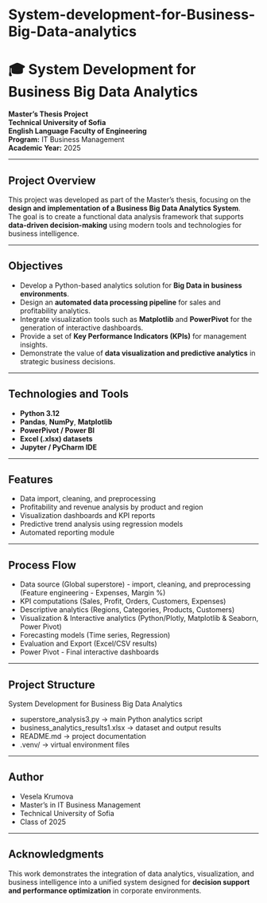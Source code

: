 # System-development-for-Business-Big-Data-analytics
# 🎓 System Development for Business Big Data Analytics

**Master’s Thesis Project**  
**Technical University of Sofia**  
**English Language Faculty of Engineering**  
**Program:** IT Business Management  
**Academic Year:** 2025  

---

## Project Overview
This project was developed as part of the Master’s thesis, focusing on the **design and implementation of a Business Big Data Analytics System**.  
The goal is to create a functional data analysis framework that supports **data-driven decision-making** using modern tools and technologies for business intelligence.

---

## Objectives
- Develop a Python-based analytics solution for **Big Data in business environments**.  
- Design an **automated data processing pipeline** for sales and profitability analytics.  
- Integrate visualization tools such as **Matplotlib** and **PowerPivot** for the generation of interactive dashboards.  
- Provide a set of **Key Performance Indicators (KPIs)** for management insights.  
- Demonstrate the value of **data visualization and predictive analytics** in strategic business decisions.

---

## Technologies and Tools
- **Python 3.12**  
- **Pandas**, **NumPy**, **Matplotlib**  
- **PowerPivot / Power BI**  
- **Excel (.xlsx) datasets**  
- **Jupyter / PyCharm IDE**

---

## Features
- Data import, cleaning, and preprocessing  
- Profitability and revenue analysis by product and region  
- Visualization dashboards and KPI reports  
- Predictive trend analysis using regression models  
- Automated reporting module  

---

## Process Flow
- Data source (Global superstore) - import, cleaning, and preprocessing (Feature engineering - Expenses, Margin %)
- KPI computations (Sales, Profit, Orders, Customers, Expenses)
- Descriptive analytics (Regions, Categories, Products, Customers)
- Visualization & Interactive analytics (Python/Plotly, Matplotlib & Seaborn, Power Pivot)
- Forecasting models (Time series, Regression)
- Evaluation and Export (Excel/CSV results)
- Power Pivot - Final interactive dashboards

---

## Project Structure
System Development for Business Big Data Analytics
- superstore_analysis3.py → main Python analytics script
- business_analytics_results1.xlsx → dataset and output results
- README.md → project documentation
- .venv/ → virtual environment files

---

## Author
 - Vesela Krumova 
 - Master’s in IT Business Management  
 - Technical University of Sofia  
 - Class of 2025  

---

## Acknowledgments
This work demonstrates the integration of data analytics, visualization, and business intelligence into a unified system designed for **decision support and performance optimization** in corporate environments.

